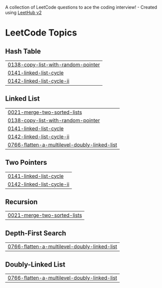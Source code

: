 A collection of LeetCode questions to ace the coding interview! - Created using [LeetHub v2](https://github.com/arunbhardwaj/LeetHub-2.0)
<!---LeetCode Topics Start-->
# LeetCode Topics
## Hash Table
|  |
| ------- |
| [0138-copy-list-with-random-pointer](https://github.com/shashank2004pradhan/DSA-LEETCODE-/tree/master/0138-copy-list-with-random-pointer) |
| [0141-linked-list-cycle](https://github.com/shashank2004pradhan/DSA-LEETCODE-/tree/master/0141-linked-list-cycle) |
| [0142-linked-list-cycle-ii](https://github.com/shashank2004pradhan/DSA-LEETCODE-/tree/master/0142-linked-list-cycle-ii) |
## Linked List
|  |
| ------- |
| [0021-merge-two-sorted-lists](https://github.com/shashank2004pradhan/DSA-LEETCODE-/tree/master/0021-merge-two-sorted-lists) |
| [0138-copy-list-with-random-pointer](https://github.com/shashank2004pradhan/DSA-LEETCODE-/tree/master/0138-copy-list-with-random-pointer) |
| [0141-linked-list-cycle](https://github.com/shashank2004pradhan/DSA-LEETCODE-/tree/master/0141-linked-list-cycle) |
| [0142-linked-list-cycle-ii](https://github.com/shashank2004pradhan/DSA-LEETCODE-/tree/master/0142-linked-list-cycle-ii) |
| [0766-flatten-a-multilevel-doubly-linked-list](https://github.com/shashank2004pradhan/DSA-LEETCODE-/tree/master/0766-flatten-a-multilevel-doubly-linked-list) |
## Two Pointers
|  |
| ------- |
| [0141-linked-list-cycle](https://github.com/shashank2004pradhan/DSA-LEETCODE-/tree/master/0141-linked-list-cycle) |
| [0142-linked-list-cycle-ii](https://github.com/shashank2004pradhan/DSA-LEETCODE-/tree/master/0142-linked-list-cycle-ii) |
## Recursion
|  |
| ------- |
| [0021-merge-two-sorted-lists](https://github.com/shashank2004pradhan/DSA-LEETCODE-/tree/master/0021-merge-two-sorted-lists) |
## Depth-First Search
|  |
| ------- |
| [0766-flatten-a-multilevel-doubly-linked-list](https://github.com/shashank2004pradhan/DSA-LEETCODE-/tree/master/0766-flatten-a-multilevel-doubly-linked-list) |
## Doubly-Linked List
|  |
| ------- |
| [0766-flatten-a-multilevel-doubly-linked-list](https://github.com/shashank2004pradhan/DSA-LEETCODE-/tree/master/0766-flatten-a-multilevel-doubly-linked-list) |
<!---LeetCode Topics End-->